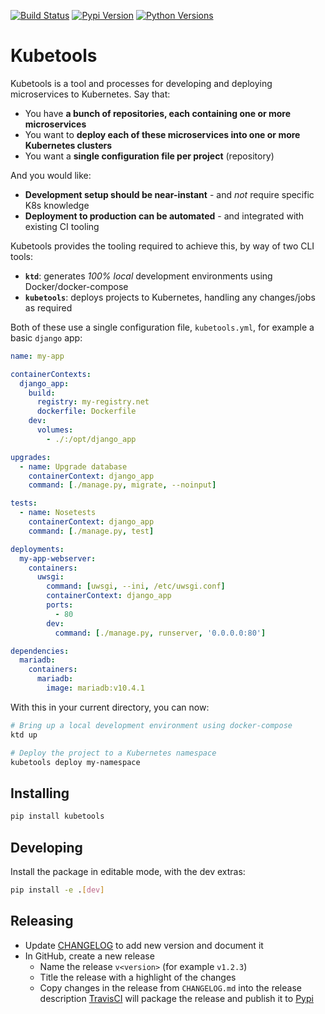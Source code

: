 [![Build Status](https://travis-ci.com/EDITD/kubetools.svg?branch=master)](https://travis-ci.com/EDITD/kubetools)
[![Pypi Version](https://img.shields.io/pypi/v/kubetools.svg)](https://pypi.org/project/kubetools/)
[![Python Versions](https://img.shields.io/pypi/pyversions/kubetools.svg)](https://pypi.org/project/kubetools/)

# Kubetools

Kubetools is a tool and processes for developing and deploying microservices to Kubernetes. Say that:

+ You have **a bunch of repositories, each containing one or more microservices**
+ You want to **deploy each of these microservices into one or more Kubernetes clusters**
+ You want a **single configuration file per project** (repository)

And you would like:

+ **Development setup should be near-instant** - and _not_ require specific K8s knowledge
+ **Deployment to production can be automated** - and integrated with existing CI tooling

Kubetools provides the tooling required to achieve this, by way of two CLI tools:

+ **`ktd`**: generates _100% local_ development environments using Docker/docker-compose
+ **`kubetools`**: deploys projects to Kubernetes, handling any changes/jobs as required

Both of these use a single configuration file, `kubetools.yml`, for example a basic `django` app:

```yaml
name: my-app

containerContexts:
  django_app:
    build:
      registry: my-registry.net
      dockerfile: Dockerfile
    dev:
      volumes:
        - ./:/opt/django_app

upgrades:
  - name: Upgrade database
    containerContext: django_app
    command: [./manage.py, migrate, --noinput]

tests:
  - name: Nosetests
    containerContext: django_app
    command: [./manage.py, test]

deployments:
  my-app-webserver:
    containers:
      uwsgi:
        command: [uwsgi, --ini, /etc/uwsgi.conf]
        containerContext: django_app
        ports:
          - 80
        dev:
          command: [./manage.py, runserver, '0.0.0.0:80']

dependencies:
  mariadb:
    containers:
      mariadb:
        image: mariadb:v10.4.1
```

With this in your current directory, you can now:

```sh
# Bring up a local development environment using docker-compose
ktd up

# Deploy the project to a Kubernetes namespace
kubetools deploy my-namespace
```

## Installing

```sh
pip install kubetools
```

## Developing

Install the package in editable mode, with the dev extras:

```sh
pip install -e .[dev]
```

## Releasing
* Update [CHANGELOG](CHANGELOG.md) to add new version and document it
* In GitHub, create a new release
  * Name the release `v<version>` (for example `v1.2.3`)
  * Title the release with a highlight of the changes
  * Copy changes in the release from `CHANGELOG.md` into the release description
 [TravisCI](https://travis-ci.com/EDITD/kubetools) will package the release and publish it to
 [Pypi](https://pypi.org/project/kubetools/)
